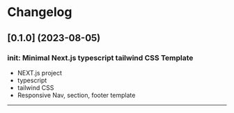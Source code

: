 # Changelog

## [0.1.0] (2023-08-05)

### init: Minimal Next.js typescript tailwind CSS Template

- NEXT.js project
- typescript
- tailwind CSS
- Responsive Nav, section, footer template

---
